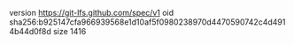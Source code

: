 version https://git-lfs.github.com/spec/v1
oid sha256:b925147cfa966939568e1d10af5f0980238970d4470590742c4d4914b44d0f8d
size 1416
